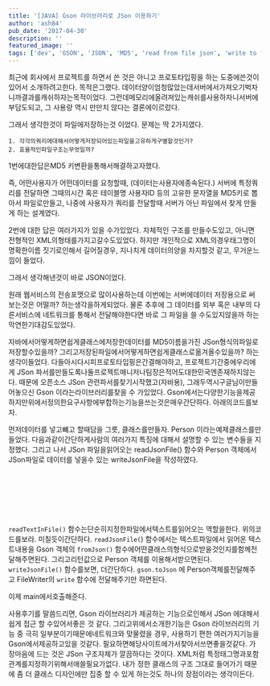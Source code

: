 ```yaml
---
title: '[JAVA] Gson 라이브러리로 JSon 이용하기'
author: 'ash84'
pub_date: '2017-04-30'
description: ''
featured_image: ''
tags: ['dev', 'GSON', 'JSON', 'MD5', 'read from file json', 'write to file json', '자바']
---
```


최근에 회사에서 프로젝트를 하면서 쓴 것은 아니고 프로토타입핑을 하는 도중에쓴것이 있어서 소개하려고한다. 목적은그랬다. 데이터양이엄청많았는데서버에서가져오기벅차니까결과를캐쉬하자는목적이었다. 그런데메모리에올려져있는캐쉬를사용하자니서버에부담도되고, 그 사용량 역시 만만치 않다는 결론에이르렀다. 
 
그래서 생각한것이 파일에저장하는것 이었다. 문제는 딱 2가지였다. 

```
1. 각각의쿼리에대해서어떻게저장되어있는파일을고유하게구별할것인가?
2. 효율적인파일구조는무엇일까? 
```

1번에대한답은MD5 키변환을통해서해결하고자했다. 

즉, 어떤사용자가 어떤데이터를 요청할때, (데이터는사용자에종속된다.) 서버에 특정쿼리를 전달하면 그때의시간 혹은 테이블명 사용자ID 등의 고유한 문자열을 MD5키로 뽑아서 파일로만들고, 나중에 사용자가 쿼리를 전달할때 서버가 아닌 파일에서 찾게 만들게 하는 설계였다. 

2번에 대한 답은 여러가지가 있을 수가있었다. 자체적인 구조를 만들수도있고, 아니면 전형적인 XML의형태를가지고갈수도있었다. 하지만 개인적으로 XML의경우태그명이 명확한이름 짓기로인해서 길어질경우, 지나치게 데이터의양을 차지할것 같고, 무거운느낌이 들었다. 

그래서 생각해낸것이 바로 JSON이었다. 

원래 웹서비스의 전송포맷으로 많이사용하는데 이번에는 서버에데이터 저장용으로 써보는것은 어떨까? 하는생각을하게되었다. 물론 추후에 그 데이터를 외부 혹은 내부의 다른서비스에 네트워크를 통해서 전달해야한다면 바로 그 파일을 쓸 수도있지않을까 하는막연한기대감도있었다. 

자바에서어떻게하면쉽게클래스에저장한데이터를 MD5이름을가진 JSon형식의파일로저장할수있을까? 그리고저장된파일에서어떻게하면쉽게클래스로옮겨올수있을까? 하는생각이들었다. 다들아시다시피프로토타입핑은간결해야하고, 프로젝트기간중에우리에게 JSon 파서를만들도록나둘프로젝트매니저나팀장은적어도대한민국엔존재하지않는다. 
때문에 오픈소스 JSon 관련파서를찾기시작했고(자바용), 그래두역시구글님이만들어놓으신 Gson 이라는라이브러리를찾을 수 가있었다. Gson에서는다양한기능을제공하지만위에서정의한요구사항에부합하는기능을쓰는것은매우간단하다. 아래의코드를보자. 


<script src="https://gist.github.com/AhnSeongHyun/3262791.js"></script>


먼저데이터를 넣고뺴고 할때담을 그릇, 클래스를만들자. Person 이라는예제클래스를만들었다. 다음과같이간단하게사람의 여러가지 특징에 대해서 설명할 수 있는 변수들을 지정했다. 그리고 나서 JSon 파일을읽어오는 readJsonFile() 함수와 Person 객체에서 JSon파일로 데이터를 넣을수 있는 writeJsonFile을 작성하였다. 

<script src="https://gist.github.com/AhnSeongHyun/3262797.js"></script>

<script async src="//pagead2.googlesyndication.com/pagead/js/adsbygoogle.js"></script>
<!-- 페이지내_긴_배너 -->
<ins class="adsbygoogle"
     style="display:inline-block;width:728px;height:90px"
     data-ad-client="ca-pub-8699046198561974"
     data-ad-slot="5480877276"></ins>
<script>
(adsbygoogle = window.adsbygoogle || []).push({});
</script>

`readTextInFile()` 함수는단순히지정한파일에서텍스트를읽어오는 역할을한다. 위의코드를보라. 미칠듯이간단하다. `readJsonFile(`) 함수에서는 텍스트파일에서 읽어온 텍스트내용을 Gson 객체의 `fromJson()` 함수에어떤클래스의형식으로받을것인지를함께전달해주면된다. 그리고리턴값으로 Person 객체를 이용해서받으면된다. `writeJsonFile()` 함수를보면, 더간단하다. `gson.toJson` 에 Person객체를전달해주고 FileWriter의 `write` 함수에 전달해주기만 하면된다. 

이제 main에서호출해준다. 

<script src="https://gist.github.com/AhnSeongHyun/3262798.js"></script>

 
사용후기를 말씀드리면, Gson 라이브러리가 제공하는 기능으로인해서 JSon 에대해서 쉽게 접근 할 수있어서좋은 것 같다. 그리고위에서소개한기능은 Gson 라이브러리의 기능 중 극히 일부분이기때문에네트워크와 맞물렸을 경우, 사용하기 편한 여러가지기능을 Gson에서제공하고있을 것같다. 필요하면해당사이트에가서찾아서쓰면좋을것같다. 가장마음에 드는 것은 JSon 구조자체가 깔끔하다는 것이다. XML처럼  특정태그명과포함관계를지정하기위해서애쓸필요가없다. 내가 정한 클래스의 구조 그대로 들어가기 때문에 좀 더 클래스 디자인에만 집중 할 수 있게 하는것도 하나의 장점이라는 생각이든다. 

